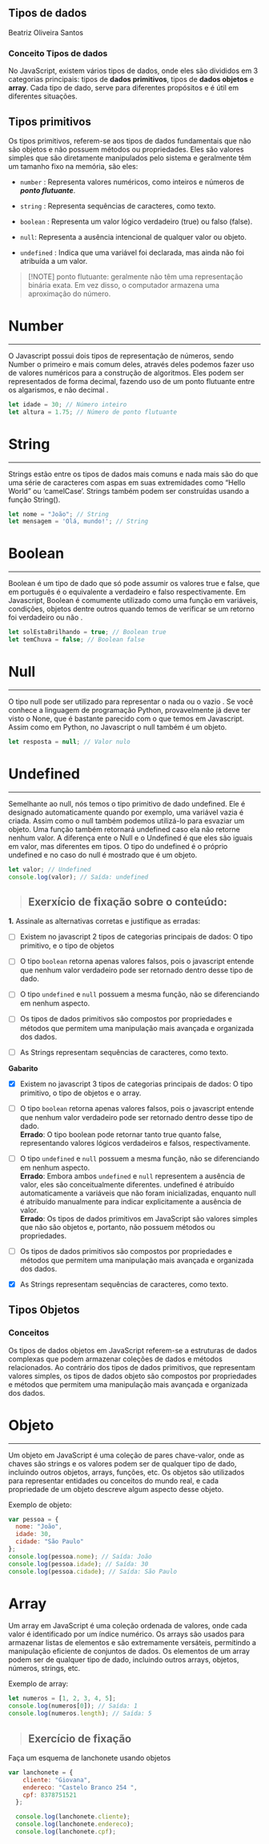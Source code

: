 ## Tipos de dados
Beatriz Oliveira Santos

### Conceito Tipos de dados

No JavaScript, existem vários tipos de dados, onde eles são divididos em 3 categorias principais: tipos de **dados primitivos**, tipos de **dados objetos** e **array**. Cada tipo de dado, serve para diferentes propósitos e é útil em diferentes situações.

## Tipos primitivos
Os tipos primitivos, referem-se aos tipos de dados fundamentais que não são objetos e não possuem métodos ou propriedades. Eles são valores simples que são diretamente manipulados pelo sistema e geralmente têm um tamanho fixo na memória, são eles:
 
 - `number` : Representa valores numéricos, como inteiros e números de ***ponto flutuante***.

- `string` : Representa sequências de caracteres, como texto.

- `boolean` : Representa um valor lógico verdadeiro (true) ou falso (false).


- `null`: Representa a ausência intencional de qualquer valor ou objeto.
  
- `undefined` : Indica que uma variável foi declarada, mas ainda não foi atribuída a um valor.
  

>[!NOTE] ponto flutuante: geralmente não têm uma representação binária exata. Em vez disso, o computador armazena uma aproximação do número.

  # Number
  ---
   O Javascript possui dois tipos de representação de números, sendo Number o primeiro e mais comum deles, através deles podemos fazer uso de valores numéricos para a construção de algoritmos. Eles podem ser representados de forma decimal, fazendo uso de um ponto flutuante entre os algarismos, e não decimal .


```javascript
let idade = 30; // Número inteiro
let altura = 1.75; // Número de ponto flutuante
```

# String
---
Strings estão entre os tipos de dados mais comuns e nada mais são do que uma série de caracteres com aspas em suas extremidades como “Hello World” ou ‘camelCase’. Strings também podem ser construídas usando a função String().

```javascript
let nome = "João"; // String
let mensagem = 'Olá, mundo!'; // String
```
# Boolean
---
Boolean é um tipo de dado que só pode assumir os valores true e false, que em português é o equivalente a verdadeiro e falso respectivamente. Em Javascript, Boolean é comumente utilizado como uma função em variáveis, condições, objetos dentre outros quando temos de verificar se um retorno foi verdadeiro ou não .

```javascript
let solEstaBrilhando = true; // Boolean true
let temChuva = false; // Boolean false
```

# Null
---
O tipo null pode ser utilizado para representar o nada ou o vazio . Se você conhece a linguagem de programação Python, provavelmente já deve ter visto o None, que é bastante parecido com o que temos em Javascript. Assim como em Python, no Javascript o null também é um objeto. 

```javascript
let resposta = null; // Valor nulo
```

# Undefined 
---
Semelhante ao null, nós temos o tipo primitivo de dado undefined. Ele é designado automaticamente quando por exemplo, uma variável vazia é criada. Assim como o null também podemos utilizá-lo para esvaziar um objeto. Uma função também retornará undefined caso ela não retorne nenhum valor.  A diferença ente o Null e o Undefined é que eles são iguais em valor, mas diferentes em tipos. O tipo do undefined é o próprio undefined e no caso do null é mostrado que é um objeto.

```javascript
let valor; // Undefined
console.log(valor); // Saída: undefined
```

>## Exerxício de fixação sobre o conteúdo:

**1.** Assinale as alternativas corretas e justifique as erradas:

  - [ ] Existem no javascript 2 tipos de categorias principais de dados: O tipo primitivo, e o tipo de objetos
    
  - [ ] O tipo `boolean` retorna apenas valores falsos, pois o javascript entende que nenhum valor verdadeiro pode ser retornado dentro desse tipo de dado.
  - [ ] O tipo `undefined` e `null` possuem a mesma função, não se diferenciando em nenhum aspecto.
  - [ ] Os tipos de dados primitivos são compostos por propriedades e métodos que permitem uma manipulação mais avançada e organizada dos dados.
  - [ ] As Strings representam sequências de caracteres, como texto.

**Gabarito**

  - [x] Existem no javascript 3 tipos de categorias principais de dados: O tipo primitivo, o tipo de objetos e o array.
    
  - [ ] O tipo `boolean` retorna apenas valores falsos, pois o javascript entende que nenhum valor verdadeiro pode ser retornado dentro desse tipo de dado.  
  **Errado**: O tipo boolean pode retornar tanto true quanto false, representando valores lógicos verdadeiros e falsos, respectivamente.

  - [ ] O tipo `undefined` e `null` possuem a mesma função, não se diferenciando em nenhum aspecto.     
  **Errado**: Embora ambos `undefined` e `null` representem a ausência de valor, eles são conceitualmente diferentes. undefined é atribuído automaticamente a variáveis que não foram inicializadas, enquanto null é atribuído manualmente para indicar explicitamente a ausência de valor.  
  **Errado**: Os tipos de dados primitivos em JavaScript são valores simples que não são objetos e, portanto, não possuem métodos ou propriedades.

  - [ ] Os tipos de dados primitivos são compostos por propriedades e métodos que permitem uma manipulação mais avançada e organizada dos dados.
  - [x] As Strings representam sequências de caracteres, como texto.
  


## Tipos Objetos 

### Conceitos
  Os tipos de dados objetos em JavaScript referem-se a estruturas de dados complexas que podem armazenar coleções de dados e métodos relacionados.
  Ao contrário dos tipos de dados primitivos, que representam valores simples, os tipos de dados objeto são compostos por propriedades e métodos que permitem uma manipulação mais avançada e organizada dos dados.

  # Objeto
  ---
  Um objeto em JavaScript é uma coleção de pares chave-valor, onde as chaves são strings e os valores podem ser de qualquer tipo de dado, incluindo outros objetos, arrays, funções, etc. Os objetos são utilizados para representar entidades ou conceitos do mundo real, e cada propriedade de um objeto descreve algum aspecto desse objeto.

  Exemplo de objeto:
  ```javascript
  var pessoa = {
    nome: "João",
    idade: 30,
    cidade: "São Paulo"
};
console.log(pessoa.nome); // Saída: João
console.log(pessoa.idade); // Saída: 30
console.log(pessoa.cidade); // Saída: São Paulo
  ```

# Array
Um array em JavaScript é uma coleção ordenada de valores, onde cada valor é identificado por um índice numérico. Os arrays são usados para armazenar listas de elementos e são extremamente versáteis, permitindo a manipulação eficiente de conjuntos de dados. Os elementos de um array podem ser de qualquer tipo de dado, incluindo outros arrays, objetos, números, strings, etc.

Exemplo de array:

```javascript
let numeros = [1, 2, 3, 4, 5];
console.log(numeros[0]); // Saída: 1
console.log(numeros.length); // Saída: 5
```

>## Exercício de fixação 

Faça um esquema de lanchonete usando objetos

```javascript
var lanchonete = {
    cliente: "Giovana",
    endereco: "Castelo Branco 254 ",
    cpf: 8378751521
  };

  console.log(lanchonete.cliente);
  console.log(lanchonete.endereco);
  console.log(lanchonete.cpf);
```

